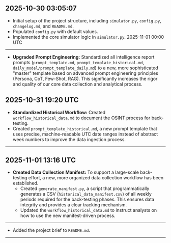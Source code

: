 2025-10-30 03:05:07
-------------------

*   Initial setup of the project structure, including `simulator.py`, `config.py`, `changelog.md`, and `README.md`.
*   Populated `config.py` with default values.
*   Implemented the core simulator logic in `simulator.py`.
2025-11-01 00:00 UTC
-------------------

*   **Upgraded Prompt Engineering:** Standardized all intelligence report prompts (`prompt_template.md`, `prompt_template_historical.md`, `daily_model/prompt_template_daily.md`) to a new, more sophisticated "master" template based on advanced prompt engineering principles (Persona, CoT, Few-Shot, RAG). This significantly increases the rigor and quality of our core data collection and analytical process.

2025-10-31 19:20 UTC
-------------------

*   **Standardized Historical Workflow:** Created `workflow_historical_data.md` to document the OSINT process for back-testing.
*   Created `prompt_template_historical.md`, a new prompt template that uses precise, machine-readable UTC date ranges instead of abstract week numbers to improve the data ingestion process.

***

2025-11-01 13:16 UTC
-------------------

*   **Created Data Collection Manifest:** To support a large-scale back-testing effort, a new, more organized data collection workflow has been established.
    *   Created `generate_manifest.py`, a script that programmatically generates a CSV (`historical_data_manifest.csv`) of all weekly periods required for the back-testing phases. This ensures data integrity and provides a clear tracking mechanism.
    *   Updated the `workflow_historical_data.md` to instruct analysts on how to use the new manifest-driven process.

***

*   Added the project brief to `README.md`.

***
